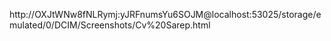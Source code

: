 http://OXJtWNw8fNLRymj:yJRFnumsYu6SOJM@localhost:53025/storage/emulated/0/DCIM/Screenshots/Cv%20Sarep.html

